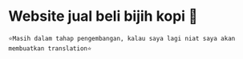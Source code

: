 # Website jual beli bijih kopi 🍵
`⭐Masih dalam tahap pengembangan, kalau saya lagi niat saya akan membuatkan translation⭐`
